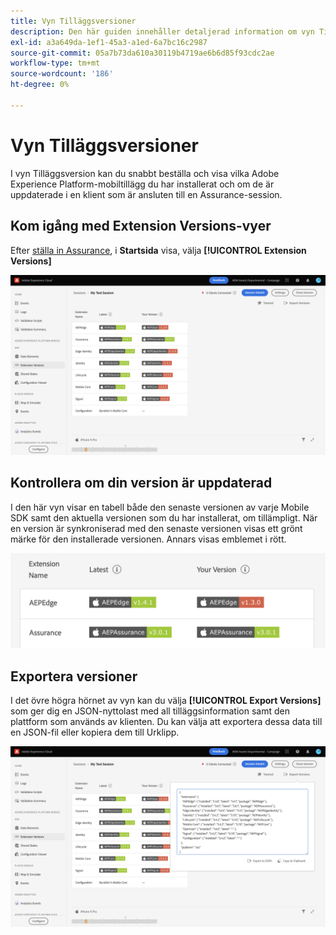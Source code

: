 ```yaml
---
title: Vyn Tilläggsversioner
description: Den här guiden innehåller detaljerad information om vyn Tillägg och versioner i Adobe Experience Platform Assurance.
exl-id: a3a649da-1ef1-45a3-a1ed-6a7bc16c2987
source-git-commit: 05a7b73da610a30119b4719ae6b6d85f93cdc2ae
workflow-type: tm+mt
source-wordcount: '186'
ht-degree: 0%

---
```


# Vyn Tilläggsversioner

I vyn Tilläggsversion kan du snabbt beställa och visa vilka Adobe Experience Platform-mobiltillägg du har installerat och om de är uppdaterade i en klient som är ansluten till en Assurance-session.

## Kom igång med Extension Versions-vyer

Efter [ställa in Assurance](../tutorials/implement-assurance.md), i **Startsida** visa, välja **[!UICONTROL Extension Versions]**

![Tilläggsversioner](./images/versions/versions-extension.png)

## Kontrollera om din version är uppdaterad

I den här vyn visar en tabell både den senaste versionen av varje Mobile SDK samt den aktuella versionen som du har installerat, om tillämpligt. När en version är synkroniserad med den senaste versionen visas ett grönt märke för den installerade versionen. Annars visas emblemet i rött.

![Jämförelse av tilläggsversioner](./images/versions/versions-extension-version.png)

## Exportera versioner

I det övre högra hörnet av vyn kan du välja **[!UICONTROL Export Versions]** som ger dig en JSON-nyttolast med all tilläggsinformation samt den plattform som används av klienten. Du kan välja att exportera dessa data till en JSON-fil eller kopiera dem till Urklipp.

![Export av tilläggsversioner](./images/versions/versions-extension-export.png)
